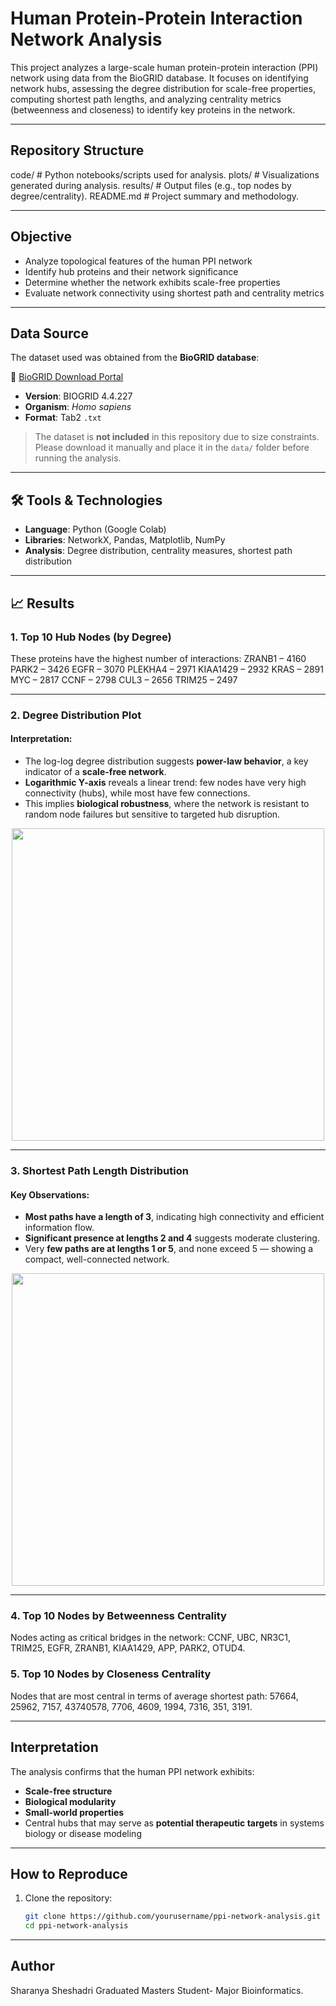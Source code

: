 # Human Protein-Protein Interaction Network Analysis

This project analyzes a large-scale human protein-protein interaction (PPI) network using data from the BioGRID database. It focuses on identifying network hubs, assessing the degree distribution for scale-free properties, computing shortest path lengths, and analyzing centrality metrics (betweenness and closeness) to identify key proteins in the network.

---
## Repository Structure
code/ # Python notebooks/scripts used for analysis.
plots/ # Visualizations generated during analysis.
results/ # Output files (e.g., top nodes by degree/centrality).
README.md # Project summary and methodology.

---

## Objective

- Analyze topological features of the human PPI network
- Identify hub proteins and their network significance
- Determine whether the network exhibits scale-free properties
- Evaluate network connectivity using shortest path and centrality metrics

---

## Data Source

The dataset used was obtained from the **BioGRID database**:

🔗 [BioGRID Download Portal](https://downloads.thebiogrid.org/BioGRID/Release-Archive/)

- **Version**: BIOGRID 4.4.227
- **Organism**: *Homo sapiens*
- **Format**: Tab2 `.txt`

> The dataset is **not included** in this repository due to size constraints. Please download it manually and place it in the `data/` folder before running the analysis.
---

## 🛠️ Tools & Technologies

- **Language**: Python (Google Colab)
- **Libraries**: NetworkX, Pandas, Matplotlib, NumPy
- **Analysis**: Degree distribution, centrality measures, shortest path distribution
---

## 📈 Results

### 1. Top 10 Hub Nodes (by Degree)
These proteins have the highest number of interactions:
ZRANB1 – 4160
PARK2 – 3426
EGFR – 3070
PLEKHA4 – 2971
KIAA1429 – 2932
KRAS – 2891
MYC – 2817
CCNF – 2798
CUL3 – 2656
TRIM25 – 2497

---

### 2. Degree Distribution Plot

#### Interpretation:
- The log-log degree distribution suggests **power-law behavior**, a key indicator of a **scale-free network**.
- **Logarithmic Y-axis** reveals a linear trend: few nodes have very high connectivity (hubs), while most have few connections.
- This implies **biological robustness**, where the network is resistant to random node failures but sensitive to targeted hub disruption.

<p align="center">
  <img src="plots/degree_distribution.png" width="500">
</p>

---

### 3. Shortest Path Length Distribution

#### Key Observations:
- **Most paths have a length of 3**, indicating high connectivity and efficient information flow.
- **Significant presence at lengths 2 and 4** suggests moderate clustering.
- Very **few paths are at lengths 1 or 5**, and none exceed 5 — showing a compact, well-connected network.

<p align="center">
  <img src="plots/shortest_path_distribution.png" width="500">
</p>

---

### 4. Top 10 Nodes by Betweenness Centrality
Nodes acting as critical bridges in the network: CCNF, UBC, NR3C1, TRIM25, EGFR, ZRANB1, KIAA1429, APP, PARK2, OTUD4. 

### 5. Top 10 Nodes by Closeness Centrality
Nodes that are most central in terms of average shortest path: 57664, 25962, 7157, 43740578, 7706, 4609, 1994, 7316, 351, 3191.

---

## Interpretation
The analysis confirms that the human PPI network exhibits:
- **Scale-free structure**
- **Biological modularity**
- **Small-world properties**
- Central hubs that may serve as **potential therapeutic targets** in systems biology or disease modeling
---

##  How to Reproduce
1. Clone the repository:
   ```bash
   git clone https://github.com/yourusername/ppi-network-analysis.git
   cd ppi-network-analysis
---
## Author
Sharanya Sheshadri
Graduated Masters Student- Major Bioinformatics.


